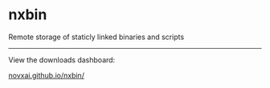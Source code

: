 # nxbin

Remote storage of staticly linked binaries and scripts

<hr>

View the downloads dashboard:

[novxai.github.io/nxbin/](https://novxai.github.io/nxbin/)
